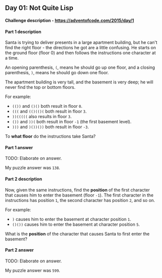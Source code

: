 ## Day 01: Not Quite Lisp

#### Challenge description - https://adventofcode.com/2015/day/1

#### Part 1 description

Santa is trying to deliver presents in a large apartment building, but he
can't find the right floor - the directions he got are a little confusing.
He starts on the ground floor (floor 0) and then follows the instructions
one character at a time.

An opening parenthesis, `(`, means he should go up one floor, and a closing
parenthesis, `)`, means he should go down one floor.

The apartment building is very tall, and the basement is very deep; he will
never find the top or bottom floors.

For example:
  
  - `(())` and `()()` both result in floor `0`.
  - `(((` and `(()(()(` both result in floor `3`.
  - `))(((((` also results in floor `3`.
  - `())` and `))(` both result in floor `-1` (the first basement level).
  - `)))` and `)())())` both result in floor `-3`.
  
To **what floor** do the instructions take Santa?

#### Part 1 answer

TODO: Elaborate on answer.

My puzzle answer was `138`.

#### Part 2 description

Now, given the same instructions, find the **position** of the first character
that causes him to enter the basement (floor `-1`). The first character in
the instructions has position `1`, the second character has position `2`, and
so on.

For example:

  - `)` causes him to enter the basement at character position `1`.
  - `()())` causes him to enter the basement at character position `5`.
  
What is the **position** of the character that causes Santa to first enter the
basement?

#### Part 2 answer

TODO: Elaborate on answer.

My puzzle answer was `599`.
